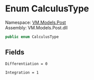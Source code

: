 # <a id="VM_Models_Post_CalculusType"></a> Enum CalculusType

Namespace: [VM.Models.Post](VM.Models.Post.md)  
Assembly: VM.Models.Post.dll  

```csharp
public enum CalculusType
```

## Fields

`Differentiation = 0` 

`Integration = 1` 

